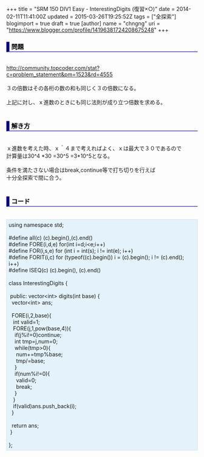 +++
title = "SRM 150 DIV1 Easy - InterestingDigits (復習×○)"
date = 2014-02-11T11:41:00Z
updated = 2015-03-26T19:25:52Z
tags = ["全探索"]
blogimport = true
draft = true
[author]
	name = "chngng"
	uri = "https://www.blogger.com/profile/14196381724208675248"
+++

<div dir="ltr" style="text-align: left;" trbidi="on"><h3 style="border-bottom: 2px solid slateblue; border-left: 8px solid navy; color: black; padding: 0px 0px 1px 5px;">問題 </h3><br /><a href="http://community.topcoder.com/stat?c=problem_statement&amp;pm=1523&amp;rd=4555" target="_blank">http://community.topcoder.com/stat?c=problem_statement&amp;pm=1523&amp;rd=4555</a><br /><br />３の倍数はその各桁の数の和も同じく３の倍数になる。<br /><br />上記に対し、ｘ進数のときにも同じ法則が成り立つ倍数を求める。<br /><br /><h3 style="border-bottom: 2px solid slateblue; border-left: 8px solid navy; color: black; padding: 0px 0px 1px 5px;">解き方 </h3><br />ｘ進数を考えた時、ｘ＾４まで考えればよく、ｘは最大で３０であるので<br />計算量は30^4 *30 =30^5 =3*10^5となる。<br /><br />条件を満たさない場合はbreak,continue等で打ち切りを行えば<br />十分全探索で間に合う。<br /><br /><h3 style="border-bottom: 2px solid slateblue; border-left: 8px solid navy; color: black; padding: 0px 0px 1px 5px;">コード </h3><br /><div style="background-color: #e3f2fb; border: 1px dotted #CCCCCC; padding: 5px;">using namespace std;<br /><br />#define all(c) (c).begin(),(c).end()<br />#define FORE(i,d,e) for(int i=d;i&lt;e;i++)<br />#define FOR(i,s,e) for (int i = int(s); i != int(e); i++)<br />#define FORIT(i,c) for (typeof((c).begin()) i = (c).begin(); i != (c).end(); i++)<br />#define ISEQ(c) (c).begin(), (c).end()<br /><br />class InterestingDigits {<br /><br /><span class="Apple-tab-span" style="white-space: pre;"> </span>public: vector&lt;int&gt; digits(int base) {<br /><span class="Apple-tab-span" style="white-space: pre;">  </span>vector&lt;int&gt; ans;<br /><br /><span class="Apple-tab-span" style="white-space: pre;">  </span>FORE(i,2,base){<br /><span class="Apple-tab-span" style="white-space: pre;">   </span>int valid=1;<br /><span class="Apple-tab-span" style="white-space: pre;">   </span>FORE(j,1,pow(base,4)){<br /><span class="Apple-tab-span" style="white-space: pre;">    </span>if(j%i!=0)continue;<br /><span class="Apple-tab-span" style="white-space: pre;">    </span>int tmp=j,num=0;<br /><span class="Apple-tab-span" style="white-space: pre;">    </span>while(tmp&gt;0){<br /><span class="Apple-tab-span" style="white-space: pre;">     </span>num+=tmp%base;<br /><span class="Apple-tab-span" style="white-space: pre;">     </span>tmp/=base;<br /><span class="Apple-tab-span" style="white-space: pre;">    </span>}<br /><span class="Apple-tab-span" style="white-space: pre;">    </span>if(num%i!=0){<br /><span class="Apple-tab-span" style="white-space: pre;">     </span>valid=0;<br /><span class="Apple-tab-span" style="white-space: pre;">     </span>break;<br /><span class="Apple-tab-span" style="white-space: pre;">    </span>}<br /><span class="Apple-tab-span" style="white-space: pre;">   </span>}<br /><span class="Apple-tab-span" style="white-space: pre;">   </span>if(valid)ans.push_back(i);<br /><span class="Apple-tab-span" style="white-space: pre;">  </span>}<br /><br /><span class="Apple-tab-span" style="white-space: pre;">  </span>return ans;<br /><span class="Apple-tab-span" style="white-space: pre;"> </span>}<br /><br />};</div></div>
